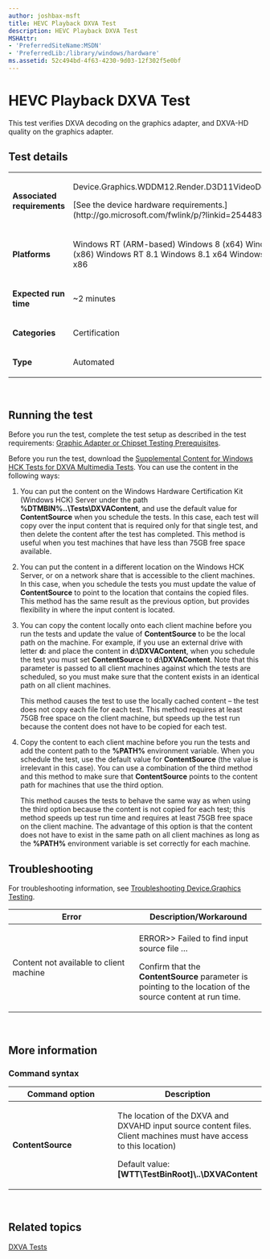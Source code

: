 ```yaml
---
author: joshbax-msft
title: HEVC Playback DXVA Test
description: HEVC Playback DXVA Test
MSHAttr:
- 'PreferredSiteName:MSDN'
- 'PreferredLib:/library/windows/hardware'
ms.assetid: 52c494bd-4f63-4230-9d03-12f302f5e0bf
---
```


# HEVC Playback DXVA Test


This test verifies DXVA decoding on the graphics adapter, and DXVA-HD quality on the graphics adapter.

## Test details


<table>
<colgroup>
<col width="50%" />
<col width="50%" />
</colgroup>
<tbody>
<tr class="odd">
<td><p><strong>Associated requirements</strong></p></td>
<td><p>Device.Graphics.WDDM12.Render.D3D11VideoDecoding</p>
<p>[See the device hardware requirements.](http://go.microsoft.com/fwlink/p/?linkid=254483)</p></td>
</tr>
<tr class="even">
<td><p><strong>Platforms</strong></p></td>
<td><p>Windows RT (ARM-based) Windows 8 (x64) Windows 8 (x86) Windows RT 8.1 Windows 8.1 x64 Windows 8.1 x86</p></td>
</tr>
<tr class="odd">
<td><p><strong>Expected run time</strong></p></td>
<td><p>~2 minutes</p></td>
</tr>
<tr class="even">
<td><p><strong>Categories</strong></p></td>
<td><p>Certification</p></td>
</tr>
<tr class="odd">
<td><p><strong>Type</strong></p></td>
<td><p>Automated</p></td>
</tr>
</tbody>
</table>

 

## Running the test


Before you run the test, complete the test setup as described in the test requirements: [Graphic Adapter or Chipset Testing Prerequisites](graphic-adapter-or-chipset-testing-prerequisites.md).

Before you run the test, download the [Supplemental Content for Windows HCK Tests for DXVA Multimedia Tests](http://go.microsoft.com/fwlink/p/?linkid=313180). You can use the content in the following ways:

1.  You can put the content on the Windows Hardware Certification Kit (Windows HCK) Server under the path **%DTMBIN%..\\Tests\\DXVAContent**, and use the default value for **ContentSource** when you schedule the tests. In this case, each test will copy over the input content that is required only for that single test, and then delete the content after the test has completed. This method is useful when you test machines that have less than 75GB free space available.

2.  You can put the content in a different location on the Windows HCK Server, or on a network share that is accessible to the client machines. In this case, when you schedule the tests you must update the value of **ContentSource** to point to the location that contains the copied files. This method has the same result as the previous option, but provides flexibility in where the input content is located.

3.  You can copy the content locally onto each client machine before you run the tests and update the value of **ContentSource** to be the local path on the machine. For example, if you use an external drive with letter **d:** and place the content in **d:\\DXVAContent**, when you schedule the test you must set **ContentSource** to **d:\\DXVAContent**. Note that this parameter is passed to all client machines against which the tests are scheduled, so you must make sure that the content exists in an identical path on all client machines.

    This method causes the test to use the locally cached content – the test does not copy each file for each test. This method requires at least 75GB free space on the client machine, but speeds up the test run because the content does not have to be copied for each test.

4.  Copy the content to each client machine before you run the tests and add the content path to the **%PATH%** environment variable. When you schedule the test, use the default value for **ContentSource** (the value is irrelevant in this case). You can use a combination of the third method and this method to make sure that **ContentSource** points to the content path for machines that use the third option.

    This method causes the tests to behave the same way as when using the third option because the content is not copied for each test; this method speeds up test run time and requires at least 75GB free space on the client machine. The advantage of this option is that the content does not have to exist in the same path on all client machines as long as the **%PATH%** environment variable is set correctly for each machine.

## Troubleshooting


For troubleshooting information, see [Troubleshooting Device.Graphics Testing](troubleshooting-devicegraphics-testing.md).

<table>
<colgroup>
<col width="50%" />
<col width="50%" />
</colgroup>
<thead>
<tr class="header">
<th>Error</th>
<th>Description/Workaround</th>
</tr>
</thead>
<tbody>
<tr class="odd">
<td><p>Content not available to client machine</p></td>
<td><p>ERROR&gt;&gt; Failed to find input source file …</p>
<p>Confirm that the <strong>ContentSource</strong> parameter is pointing to the location of the source content at run time.</p></td>
</tr>
</tbody>
</table>

 

## More information


### Command syntax

<table>
<colgroup>
<col width="50%" />
<col width="50%" />
</colgroup>
<thead>
<tr class="header">
<th>Command option</th>
<th>Description</th>
</tr>
</thead>
<tbody>
<tr class="odd">
<td><p><strong>ContentSource</strong></p></td>
<td><p>The location of the DXVA and DXVAHD input source content files. Client machines must have access to this location)</p>
<p>Default value: <strong>[WTT\TestBinRoot]\..\DXVAContent</strong></p></td>
</tr>
</tbody>
</table>

 

## Related topics


[DXVA Tests](dxva-tests.md)

 

 







